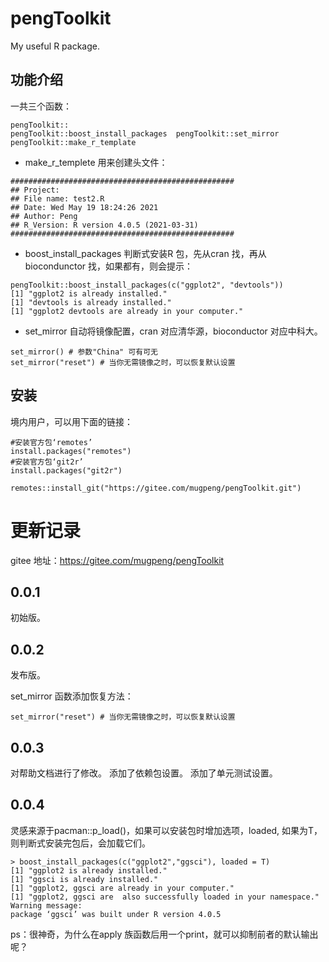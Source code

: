 # pengToolkit
 My useful R package.

## 功能介绍
一共三个函数：

```
pengToolkit::
pengToolkit::boost_install_packages  pengToolkit::set_mirror
pengToolkit::make_r_template  
```

- make_r_templete 
用来创建头文件：
```
##################################################
## Project:
## File name: test2.R
## Date: Wed May 19 18:24:26 2021
## Author: Peng
## R_Version: R version 4.0.5 (2021-03-31)
##################################################
```
- boost_install_packages
判断式安装R 包，先从cran 找，再从biocondunctor 找，如果都有，则会提示：
```
pengToolkit::boost_install_packages(c("ggplot2", "devtools"))
[1] "ggplot2 is already installed."
[1] "devtools is already installed."
[1] "ggplot2 devtools are already in your computer."
```

- set_mirror
自动将镜像配置，cran 对应清华源，bioconductor 对应中科大。
```
set_mirror() # 参数"China" 可有可无
set_mirror("reset") # 当你无需镜像之时，可以恢复默认设置
```

## 安装
境内用户，可以用下面的链接：
```
#安装官方包‘remotes’
install.packages("remotes")
#安装官方包‘git2r’
install.packages("git2r")

remotes::install_git("https://gitee.com/mugpeng/pengToolkit.git")
```

# 更新记录
gitee 地址：https://gitee.com/mugpeng/pengToolkit

## 0.0.1
初始版。

## 0.0.2
发布版。

set_mirror 函数添加恢复方法：
```
set_mirror("reset") # 当你无需镜像之时，可以恢复默认设置
```
## 0.0.3
对帮助文档进行了修改。
添加了依赖包设置。
添加了单元测试设置。

## 0.0.4
灵感来源于pacman::p_load()，如果可以安装包时增加选项，loaded, 如果为T，则判断式安装完包后，会加载它们。
```
> boost_install_packages(c("ggplot2","ggsci"), loaded = T)
[1] "ggplot2 is already installed."
[1] "ggsci is already installed."
[1] "ggplot2, ggsci are already in your computer."
[1] "ggplot2, ggsci are  also successfully loaded in your namespace."
Warning message:
package ‘ggsci’ was built under R version 4.0.5 
```
ps：很神奇，为什么在apply 族函数后用一个print，就可以抑制前者的默认输出呢？